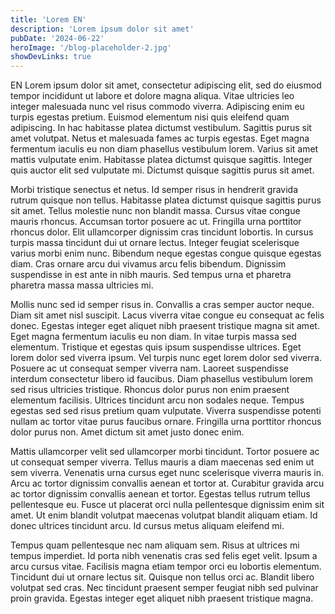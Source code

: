 ```yaml
---
title: 'Lorem EN'
description: 'Lorem ipsum dolor sit amet'
pubDate: '2024-06-22'
heroImage: '/blog-placeholder-2.jpg'
showDevLinks: true
---
```


EN Lorem ipsum dolor sit amet, consectetur adipiscing elit, sed do eiusmod tempor incididunt ut
labore et dolore magna aliqua. Vitae ultricies leo integer malesuada nunc vel risus commodo
viverra. Adipiscing enim eu turpis egestas pretium. Euismod elementum nisi quis eleifend quam
adipiscing. In hac habitasse platea dictumst vestibulum. Sagittis purus sit amet volutpat. Netus
et malesuada fames ac turpis egestas. Eget magna fermentum iaculis eu non diam phasellus
vestibulum lorem. Varius sit amet mattis vulputate enim. Habitasse platea dictumst quisque
sagittis. Integer quis auctor elit sed vulputate mi. Dictumst quisque sagittis purus sit amet.
	
Morbi tristique senectus et netus. Id semper risus in hendrerit gravida rutrum quisque non
tellus. Habitasse platea dictumst quisque sagittis purus sit amet. Tellus molestie nunc non
blandit massa. Cursus vitae congue mauris rhoncus. Accumsan tortor posuere ac ut. Fringilla urna
porttitor rhoncus dolor. Elit ullamcorper dignissim cras tincidunt lobortis. In cursus turpis
massa tincidunt dui ut ornare lectus. Integer feugiat scelerisque varius morbi enim nunc.
Bibendum neque egestas congue quisque egestas diam. Cras ornare arcu dui vivamus arcu felis
bibendum. Dignissim suspendisse in est ante in nibh mauris. Sed tempus urna et pharetra pharetra
massa massa ultricies mi.

Mollis nunc sed id semper risus in. Convallis a cras semper auctor neque. Diam sit amet nisl
suscipit. Lacus viverra vitae congue eu consequat ac felis donec. Egestas integer eget aliquet
nibh praesent tristique magna sit amet. Eget magna fermentum iaculis eu non diam. In vitae
turpis massa sed elementum. Tristique et egestas quis ipsum suspendisse ultrices. Eget lorem
dolor sed viverra ipsum. Vel turpis nunc eget lorem dolor sed viverra. Posuere ac ut consequat
semper viverra nam. Laoreet suspendisse interdum consectetur libero id faucibus. Diam phasellus
vestibulum lorem sed risus ultricies tristique. Rhoncus dolor purus non enim praesent elementum
facilisis. Ultrices tincidunt arcu non sodales neque. Tempus egestas sed sed risus pretium quam
vulputate. Viverra suspendisse potenti nullam ac tortor vitae purus faucibus ornare. Fringilla
urna porttitor rhoncus dolor purus non. Amet dictum sit amet justo donec enim.

Mattis ullamcorper velit sed ullamcorper morbi tincidunt. Tortor posuere ac ut consequat semper
viverra. Tellus mauris a diam maecenas sed enim ut sem viverra. Venenatis urna cursus eget nunc
scelerisque viverra mauris in. Arcu ac tortor dignissim convallis aenean et tortor at. Curabitur
gravida arcu ac tortor dignissim convallis aenean et tortor. Egestas tellus rutrum tellus
pellentesque eu. Fusce ut placerat orci nulla pellentesque dignissim enim sit amet. Ut enim
blandit volutpat maecenas volutpat blandit aliquam etiam. Id donec ultrices tincidunt arcu. Id
cursus metus aliquam eleifend mi.

Tempus quam pellentesque nec nam aliquam sem. Risus at ultrices mi tempus imperdiet. Id porta
nibh venenatis cras sed felis eget velit. Ipsum a arcu cursus vitae. Facilisis magna etiam
tempor orci eu lobortis elementum. Tincidunt dui ut ornare lectus sit. Quisque non tellus orci
ac. Blandit libero volutpat sed cras. Nec tincidunt praesent semper feugiat nibh sed pulvinar
proin gravida. Egestas integer eget aliquet nibh praesent tristique magna.